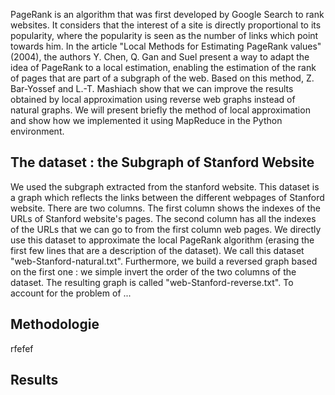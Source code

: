 
PageRank is an algorithm that was first developed by Google Search to rank websites. It considers that the interest of a site is directly proportional to its popularity, where the popularity is seen as the number of links which point towards him. In the article "Local Methods for Estimating PageRank values" (2004), the authors Y. Chen, Q. Gan and Suel present a way to adapt the idea of PageRank to a local estimation, enabling the estimation of the rank of pages that are part of a subgraph of the web. Based on this method, Z. Bar-Yossef and L.-T. Mashiach show that we can improve the results obtained by local approximation using reverse web graphs instead of natural graphs. 
We will present briefly the method of local approximation and show how we implemented it using MapReduce in the Python environment. 

## The dataset : the Subgraph of Stanford Website  
We used the subgraph extracted from the stanford website. This dataset is a graph which reflects the links between the different webpages of Stanford website. There are two columns. The first column shows the indexes of the URLs of Stanford website's pages. The second column has all the indexes of the URLs that we can go to from the first column web pages. We directly use this dataset to  approximate the local PageRank algorithm (erasing the first few lines that are a description of the dataset). We call this dataset "web-Stanford-natural.txt". Furthermore, we build a reversed graph based on the first one : we simple invert the order of the two columns of the dataset. The resulting graph is called "web-Stanford-reverse.txt". 
To account for the problem of ... 

## Methodologie 
rfefef
## Results


